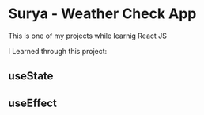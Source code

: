 # Surya - Weather Check App

This is one of my projects while learnig React JS

I Learned through this project:
## useState
## useEffect
